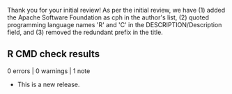 
Thank you for your initial review! As per the initial review, we have (1)
added the Apache Software Foundation as cph in the author's list, (2) quoted
programming language names 'R' and 'C' in the DESCRIPTION/Description field,
and (3) removed the redundant prefix in the title.

## R CMD check results

0 errors | 0 warnings | 1 note

* This is a new release.
